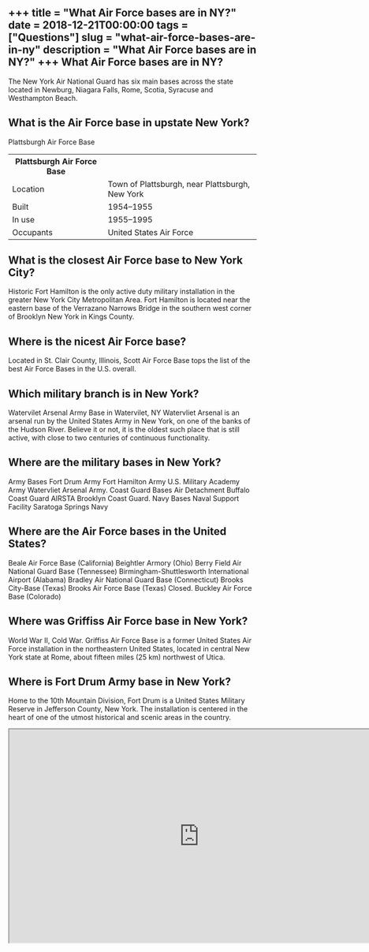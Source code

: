+++
title = "What Air Force bases are in NY?"
date = 2018-12-21T00:00:00
tags = ["Questions"]
slug = "what-air-force-bases-are-in-ny"
description = "What Air Force bases are in NY?"
+++
What Air Force bases are in NY?
-------------------------------

The New York Air National Guard has six main bases across the state located in Newburg, Niagara Falls, Rome, Scotia, Syracuse and Westhampton Beach.

What is the Air Force base in upstate New York?
-----------------------------------------------

Plattsburgh Air Force Base

<table><tr><th>Plattsburgh Air Force Base</th></tr><tr><td>Location</td><td>Town of Plattsburgh, near Plattsburgh, New York</td></tr><tr><td>Built</td><td>1954–1955</td></tr><tr><td>In use</td><td>1955–1995</td></tr><tr><td>Occupants</td><td>United States Air Force</td></tr></table>

What is the closest Air Force base to New York City?
----------------------------------------------------

Historic Fort Hamilton is the only active duty military installation in the greater New York City Metropolitan Area. Fort Hamilton is located near the eastern base of the Verrazano Narrows Bridge in the southern west corner of Brooklyn New York in Kings County.

Where is the nicest Air Force base?
-----------------------------------

Located in St. Clair County, Illinois, Scott Air Force Base tops the list of the best Air Force Bases in the U.S. overall.

Which military branch is in New York?
-------------------------------------

Watervilet Arsenal Army Base in Watervilet, NY Watervliet Arsenal is an arsenal run by the United States Army in New York, on one of the banks of the Hudson River. Believe it or not, it is the oldest such place that is still active, with close to two centuries of continuous functionality.

Where are the military bases in New York?
-----------------------------------------

Army Bases Fort Drum Army Fort Hamilton Army U.S. Military Academy Army Watervliet Arsenal Army. Coast Guard Bases Air Detachment Buffalo Coast Guard AIRSTA Brooklyn Coast Guard. Navy Bases Naval Support Facility Saratoga Springs Navy

Where are the Air Force bases in the United States?
---------------------------------------------------

Beale Air Force Base (California) Beightler Armory (Ohio) Berry Field Air National Guard Base (Tennessee) Birmingham-Shuttlesworth International Airport (Alabama) Bradley Air National Guard Base (Connecticut) Brooks City-Base (Texas) Brooks Air Force Base (Texas) Closed. Buckley Air Force Base (Colorado)

Where was Griffiss Air Force base in New York?
----------------------------------------------

World War II, Cold War. Griffiss Air Force Base is a former United States Air Force installation in the northeastern United States, located in central New York state at Rome, about fifteen miles (25 km) northwest of Utica.

Where is Fort Drum Army base in New York?
-----------------------------------------

Home to the 10th Mountain Division, Fort Drum is a United States Military Reserve in Jefferson County, New York. The installation is centered in the heart of one of the utmost historical and scenic areas in the country.

<iframe allow="accelerometer; autoplay; clipboard-write; encrypted-media; gyroscope; picture-in-picture" allowfullscreen="" class="__youtube_prefs__  epyt-is-override  no-lazyload" data-no-lazy="1" data-origheight="433" data-origwidth="770" data-skipgform_ajax_framebjll="" height="433" id="_ytid_29399" loading="lazy" src="https://www.youtube.com/embed/62gNu_2Dulo?enablejsapi=1&autoplay=0&cc_load_policy=0&cc_lang_pref=&iv_load_policy=1&loop=0&modestbranding=0&rel=1&fs=1&playsinline=0&autohide=2&theme=dark&color=red&controls=1&" title="YouTube player" width="770"></iframe>